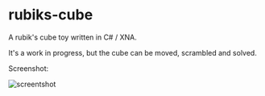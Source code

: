rubiks-cube
===========

A rubik's cube toy written in C# / XNA.

It's a work in progress, but the cube can be moved, scrambled and solved.

Screenshot:

![screentshot](http://i.imgur.com/H5nyEZ5.png)

